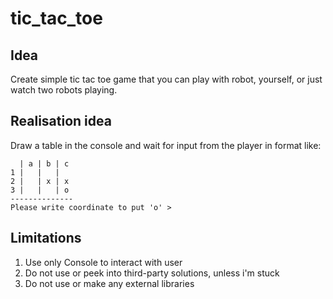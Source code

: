 # tic_tac_toe

## Idea

Create simple tic tac toe game that you can play with robot, yourself, or just watch two robots playing.

## Realisation idea


Draw a table in the console and wait for input from the player in format like:

```
  | a | b | c 
1 |   |   |   
2 |   | x | x 
3 |   |   | o 
--------------
Please write coordinate to put 'o' >
```

## Limitations

1. Use only Console to interact with user
2. Do not use or peek into third-party solutions, unless i'm stuck
3. Do not use or make any external libraries
